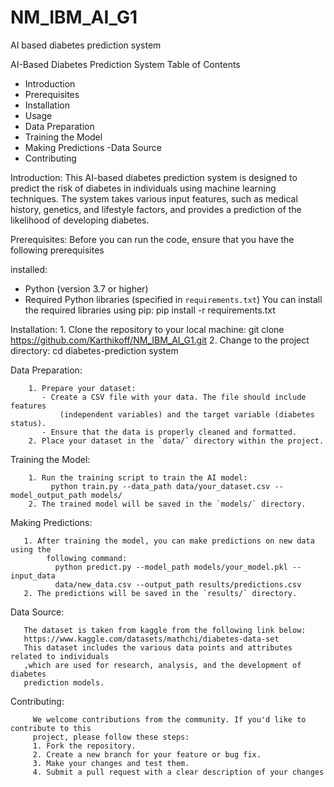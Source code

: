 # NM_IBM_AI_G1
AI based diabetes prediction system

AI-Based Diabetes Prediction System
Table of Contents
- Introduction
- Prerequisites
- Installation
- Usage
- Data Preparation
- Training the Model
- Making Predictions
-Data Source
- Contributing

  
Introduction:
            This AI-based diabetes prediction system is designed to predict the risk of
diabetes in individuals using machine learning techniques. The system takes
various input features, such as medical history, genetics, and lifestyle factors,
and provides a prediction of the likelihood of developing diabetes.


Prerequisites:
            Before you can run the code, ensure that you have the following prerequisites

installed:
- Python (version 3.7 or higher)
- Required Python libraries (specified in `requirements.txt`)
You can install the required libraries using pip:
pip install -r requirements.txt


Installation:
          1. Clone the repository to your local machine:
                   git clone  https://github.com/Karthikoff/NM_IBM_AI_G1.git
          2. Change to the project directory:
                   cd diabetes-prediction system


Data Preparation:
       
        
        1. Prepare your dataset:
           - Create a CSV file with your data. The file should include features
               (independent variables) and the target variable (diabetes status).
           - Ensure that the data is properly cleaned and formatted.
        2. Place your dataset in the `data/` directory within the project.
        
Training the Model:
       
        1. Run the training script to train the AI model:
             python train.py --data_path data/your_dataset.csv --model_output_path models/
        2. The trained model will be saved in the `models/` directory.
        
Making Predictions:
      
       1. After training the model, you can make predictions on new data using the
            following command:
              python predict.py --model_path models/your_model.pkl --input_data
              data/new_data.csv --output_path results/predictions.csv
       2. The predictions will be saved in the `results/` directory.

Data Source:
      
       The dataset is taken from kaggle from the following link below:
       https://www.kaggle.com/datasets/mathchi/diabetes-data-set
       This dataset includes the various data points and attributes related to individuals
       ,which are used for research, analysis, and the development of diabetes
       prediction models.

Contributing:
      
         We welcome contributions from the community. If you'd like to contribute to this
         project, please follow these steps:
         1. Fork the repository.
         2. Create a new branch for your feature or bug fix.
         3. Make your changes and test them.
         4. Submit a pull request with a clear description of your changes
